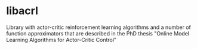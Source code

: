 # libacrl
Library with actor-critic reinforcement learning algorithms and a number of function approximators that are described in the PhD thesis "Online Model Learning Algorithms for Actor-Critic Control"
